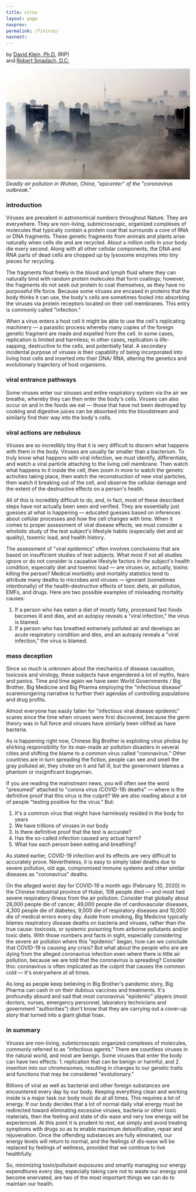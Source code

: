 ```yaml
---
title: virus
layout: page
navprev: 
permalink: /f/virus/
navnext: 
---
```


by [David Klein, Ph.D.](http://www.vibranthealthandwealthacademy.com) (RIP)  
and [Robert Sniadach, D.C.](http://www.transformationinstitute.org)

![Wuhan Air Quality](./wuhan.jpg)  
_Deadly air pollution in Wuhan, China, "epicenter" of the "coronavirus outbreak."_

### introduction

Viruses are prevalent in astronomical numbers throughout Nature. They are everywhere. They are non-living, submicroscopic, organized complexes of molecules that typically contain a protein coat that surrounds a core of RNA or DNA fragments. These genetic fragments from animals and plants arise naturally when cells die and are recycled. About a million cells in your body die every second. Along with all other cellular components, the DNA and RNA parts of dead cells are chopped up by lysosome enzymes into tiny pieces for recycling.

The fragments float freely in the blood and lymph fluid where they can naturally bind with random protein molecules that form coatings; however, the fragments do not seek out protein to coat themselves, as they have no purposeful life force. Because some viruses are encased in proteins that the body thinks it can use, the body's cells are sometimes fooled into absorbing the viruses via protein receptors located on their cell membranes. This entry is commonly called "infection."

When a virus enters a host cell it might be able to use the cell's replicating machinery — a parasitic process whereby many copies of the foreign genetic fragment are made and expelled from the cell. In some cases, replication is limited and harmless; in other cases, replication is life-sapping, destructive to the cells, and potentially fatal. A secondary incidental purpose of viruses is their capability of being incorporated into living host cells and inserted into their DNA/ RNA, altering the genetics and evolutionary trajectory of host organisms.

### viral entrance pathways

Some viruses enter our sinuses and entire respiratory system via the air we breathe, whereby they can then enter the body's cells. Viruses can also occur on and in the foods we eat — those that have not been destroyed by cooking and digestive juices can be absorbed into the bloodstream and similarly find their way into the body's cells.

### viral actions are nebulous

Viruses are so incredibly tiny that it is very difficult to discern what happens with them in the body. Viruses are usually far smaller than a bacterium. To truly know what happens with viral infection, we must identify, differentiate, and watch a viral particle attaching to the living cell membrane. Then watch what happens to it inside the cell, then zoom in more to watch the genetic activities taking place, then watch the reconstruction of new viral particles, then watch it breaking out of the cell, and observe the cellular damage and the extent of the destructive effects on a person's health.

All of this is incredibly difficult to do, and, in fact, most of these described steps have not actually been seen and verified. They are essentially just guesses at what is happening — educated guesses based on inferences about cellular processes and how the cell changes with time. When it comes to proper assessment of viral disease effects, we must consider a wholistic study of the test subject's lifestyle habits (especially diet and air quality), toxemic load, and health history.

The assessment of "viral epidemics" often involves conclusions that are based on insufficient studies of test subjects. What most if not all studies ignore or do not consider is causative lifestyle factors in the subject's health condition, especially diet and toxemic load — are viruses or, actually, toxins killing the person? Medical morbidity and mortality statistics tend to attribute many deaths to microbes and viruses — ignorant (sometimes intentionally) of the health-destructive effects of toxic diets, air pollution, EMFs, and drugs. Here are two possible examples of misleading mortality causes:

1. If a person who has eaten a diet of mostly fatty, processed fast foods becomes ill and dies, and an autopsy reveals a "viral infection," the virus is blamed. 
2. If a person who has breathed extremely polluted air and develops an acute respiratory condition and dies, and an autopsy reveals a "viral infection," the virus is blamed.

### mass deception

Since so much is unknown about the mechanics of disease causation, toxicosis and virology, these subjects have engendered a lot of myths, fears and panics. Time and time again we have seen World Governments / Big Brother, Big Medicine and Big Pharma employing the "infectious disease" scaremongering narrative to further their agendas of controlling populations and drug profits.

Almost everyone has easily fallen for "infectious viral disease epidemic" scares since the time when viruses were first discovered, because the germ theory was in full force and viruses have similarly been vilified as have bacteria.

As is happening right now, Chinese Big Brother is exploiting virus phobia by shirking responsibility for its man-made air pollution disasters in several cities and shifting the blame to a common virus called "coronavirus." Other countries are in turn spreading the fiction, people can see and smell the gray polluted air, they choke on it and fall ill, but the government blames a phantom or insignificant bogeyman.

If you are reading the mainstream news, you will often see the word "presumed" attached to "corona virus (COVID-19) deaths" — where is the definitive proof that this virus is the culprit? We are also reading about a lot of people "testing positive for the virus." But: 

1. It's a common virus that might have harmlessly resided in the body for years 
2. We have trillions of viruses in our body 
3. Is there definitive proof that the test is accurate?
4. Has the so-called infection caused any actual harm?
5. What has each person been eating and breathing?

As stated earlier, COVID-19 infection and its effects are very difficult to accurately prove. Nevertheless, it is easy to simply label deaths due to severe pollution, old age, compromised immune systems and other similar diseases as "coronavirus" deaths.

On the alleged worst day for COVID-19 a month ago (February 10, 2020) in the Chinese industrial province of Hubei, 108 people died — and most had severe respiratory illness from the air pollution. Consider that globally about 26,000 people die of cancer, 49,000 people die of cardiovascular diseases, 4,300 people die of diabetes, 9,000 die of respiratory diseases and 10,000 die of medical errors every day. Aside from smoking, Big Medicine typically blames respiratory disease deaths on bacteria and viruses, rather than the true cause: toxicosis, or systemic poisoning from airborne pollutants and/or toxic diets. With those numbers and facts in sight, especially considering the severe air pollution where this "epidemic" began, how can we conclude that COVID-19 is causing any crisis? But what about the people who are are dying from the alleged coronavirus infection even where there is little air pollution, because we are told that the coronavirus is spreading? Consider this: coronavirus is often implicated as the culprit that causes the common cold — it's everywhere at all times.

As long as people keep believing in Big Brother's pandemic story, Big Pharma can cash in on their dubious vaccines and treatments. It's profoundly absurd and sad that most coronavirus "epidemic" players (most doctors, nurses, emergency personnel, laboratory technicians and government "authorities") don't know that they are carrying out a cover-up story that turned into a giant global hoax.

### in summary

Viruses are non-living, submicroscopic organized complexes of molecules, commonly referred to as "infectious agents." There are countless viruses in the natural world, and most are benign. Some viruses that enter the body can have two effects: 1. replication that can be benign or harmful, and 2. insertion into our chromosomes, resulting in changes to our genetic traits and functions that may be considered "evolutionary."

Billions of viral as well as bacterial and other foreign substances are encountered every day by our body. Keeping everything clean and working inside is a major task our body must do at all times. This requires a lot of energy. If our body decides that a lot of normal daily vital energy must be redirected toward eliminating excessive viruses, bacteria or other toxic materials, then the feeling and state of dis-ease and very low energy will be experienced. At this point it is prudent to rest, eat simply and avoid treating symptoms with drugs so as to enable maximum detoxification, repair and rejuvenation. Once the offending substances are fully eliminated, our energy levels will return to normal, and the feelings of dis-ease will be replaced by feelings of wellness, provided that we continue to live healthfully.

So, minimizing toxin/pollutant exposures and smartly managing our energy expenditures every day, especially taking care not to waste our energy and become enervated, are two of the most important things we can do to maintain our health. 
